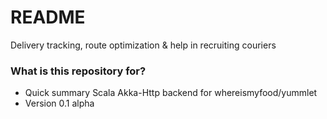 # README #

Delivery tracking, route optimization & help in recruiting couriers

### What is this repository for? ###

* Quick summary
Scala Akka-Http backend for whereismyfood/yummlet
* Version
0.1 alpha